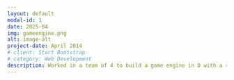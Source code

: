 ```yaml
---
layout: default
modal-id: 1
date: 2025-04
img: gameengine.png
alt: image-alt
project-date: April 2014
# client: Start Bootstrap
# category: Web Development
description: Worked in a team of 4 to build a game engine in D with a resource manager, audio manager, scene loader, and components for animation, text, physics, scripts, and sprites. Built a maze-chase game using the engine that contains a GUI tile map editor written in Python. The editor allows users to draw and save custom 2D scenes. Created a website to showcase the engine, game, tile editor, and documentation.
---
```

